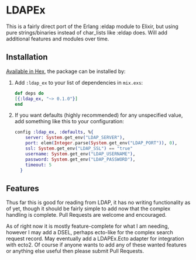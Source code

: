 # LDAPEx

This is a fairly direct port of the Erlang :eldap  module to Elixir, but using
pure strings/binaries instead of char_lists like :eldap does.  Will add
additional features and modules over time.

## Installation

[Available in Hex](https://hex.pm/packages/ldap_ex), the package can be
installed by:

  1. Add `:ldap_ex` to your list of dependencies in `mix.exs`:

     ```elixir
     def deps do
     [{:ldap_ex, "~> 0.1.0"}]
     end
     ```

  2. If you want defaults (highly recommended) for any unspecified value, add
     something like this to your configuration:

     ```elixir
     config :ldap_ex, :defaults, %{
         server: System.get_env("LDAP_SERVER"),
         port: elem(Integer.parse(System.get_env("LDAP_PORT")), 0),
         ssl: System.get_env("LDAP_SSL") == "true"
         username: System.get_env("LDAP_USERNAME"),
         password: System.get_env("LDAP_PASSWORD"),
         timeout: 5
       }
     ```

## Features

Thus far this is good for reading from LDAP, it has no writing functionality as
of yet, though it should be fairly simple to add now that the complex handling
is complete.  Pull Requests are welcome and encouraged.

As of right now it is mostly feature-complete for what I am needing, however I
may add a DSEL, perhaps ecto-like for the complex search request record.  May
eventually add a LDAPEx.Ecto adapter for integration with ecto2.  Of course if
anyone wants to add any of these wanted features or anything else useful then
please submit Pull Requests.
